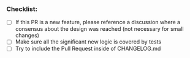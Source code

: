 ### Checklist:

- [ ] If this PR is a new feature, please reference a discussion where a consensus about the design was reached (not necessary for small changes)
- [ ] Make sure all the significant new logic is covered by tests
- [ ] Try to include the Pull Request inside of CHANGELOG.md
